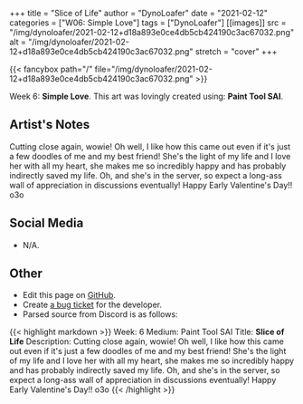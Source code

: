 +++
title =       "Slice of Life"
author =      "DynoLoafer"
date =        "2021-02-12"
categories =  ["W06: Simple Love"]
tags =        ["DynoLoafer"]
[[images]]
                      src = "/img/dynoloafer/2021-02-12+d18a893e0ce4db5cb424190c3ac67032.png"
                      alt = "/img/dynoloafer/2021-02-12+d18a893e0ce4db5cb424190c3ac67032.png"
                      stretch = "cover"
+++


{{< fancybox path="/" file="/img/dynoloafer/2021-02-12+d18a893e0ce4db5cb424190c3ac67032.png" >}}


Week 6: **Simple Love**. This art was lovingly created using: **Paint Tool SAI**.

## Artist's Notes

Cutting close again, wowie! Oh well, I like how this came out even if it's just a few doodles of me and my best friend! She's the light of my life and I love her with all my heart, she makes me so incredibly happy and has probably indirectly saved my life. Oh, and she's in the server, so expect a long-ass wall of appreciation in discussions eventually! Happy Early Valentine's Day!! o3o

## Social Media

- N/A.

## Other

- Edit this page on [GitHub](https://github.com/teaminkling/web-refresh/edit/main/blog/content/blog/dynoloafer-week-6-f33c.md).
- Create [a bug ticket](https://github.com/teaminkling/web-refresh/issues/new?assignees=&labels=bug&template=problem-report.md&title=) for the developer.
- Parsed source from Discord is as follows:

{{< highlight markdown >}}
Week: 6
Medium: Paint Tool SAI
Title: __Slice of Life__
Description: Cutting close again, wowie! Oh well, I like how this came out even if it's just a few doodles of me and my best friend! She's the light of my life and I love her with all my heart, she makes me so incredibly happy and has probably indirectly saved my life. Oh, and she's in the server, so expect a long-ass wall of appreciation in discussions eventually! Happy Early Valentine's Day!! o3o
{{< /highlight >}}